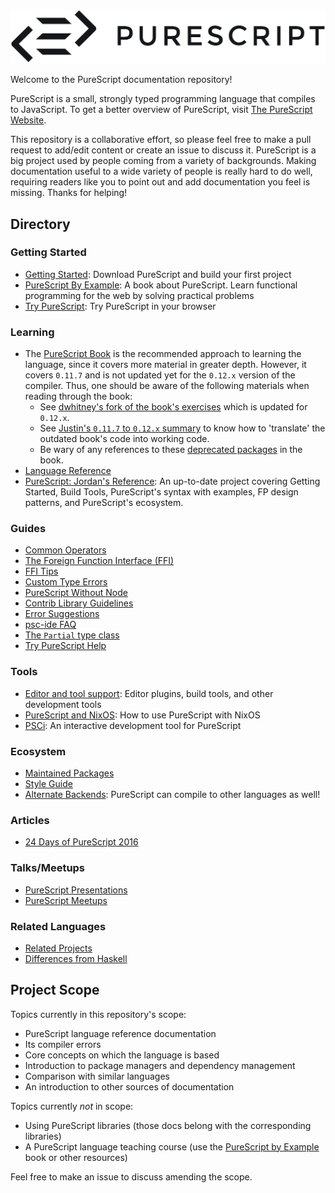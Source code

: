 ![PureScript](https://github.com/purescript/purescript/raw/master/logo.png)

Welcome to the PureScript documentation repository!

PureScript is a small, strongly typed programming language that compiles to JavaScript.
To get a better overview of PureScript, visit [The PureScript Website](http://purescript.org).

This repository is a collaborative effort, so please feel free to make a pull request to add/edit content or create an issue to discuss it. PureScript is a big project used by people coming from a variety of backgrounds. Making documentation useful to a wide variety of people is really hard to do well, requiring readers like you to point out and add documentation you feel is missing. Thanks for helping!

## Directory

### Getting Started

- [Getting Started](guides/Getting-Started.md): Download PureScript and build your first project
- [PureScript By Example](https://leanpub.com/purescript/read): A book about PureScript. Learn functional programming for the web by solving practical problems
- [Try PureScript](http://try.purescript.org): Try PureScript in your browser

### Learning

- The [PureScript Book](https://leanpub.com/purescript/read) is the recommended approach to learning the language, since it covers more material in greater depth. However, it covers `0.11.7` and is not updated yet for the `0.12.x` version of the compiler. Thus, one should be aware of the following materials when reading through the book:
    - See [dwhitney's fork of the book's exercises](https://github.com/dwhitney/purescript-book) which is updated for `0.12.x`.
    - See [Justin's `0.11.7` to `0.12.x` summary](https://purescript-resources.readthedocs.io/en/latest/0.11.7-to-0.12.0.html) to know how to 'translate' the outdated book's code into working code.
    - Be wary of any references to these [deprecated packages](https://github.com/purescript-deprecated) in the book.
- [Language Reference](language/README.md)
- [PureScript: Jordan's Reference](https://github.com/JordanMartinez/purescript-jordans-reference): An up-to-date project covering Getting Started, Build Tools, PureScript's syntax with examples, FP design patterns, and PureScript's ecosystem.

### Guides

- [Common Operators](guides/Common-Operators.md)
- [The Foreign Function Interface (FFI)](guides/FFI.md)
- [FFI Tips](guides/FFI-Tips.md)
- [Custom Type Errors](guides/Custom-Type-Errors.md)
- [PureScript Without Node](guides/PureScript-Without-Node.md)
- [Contrib Library Guidelines](guides/Contrib-Guidelines.md)
- [Error Suggestions](guides/Error-Suggestions.md)
- [psc-ide FAQ](guides/psc-ide-FAQ.md)
- [The `Partial` type class](guides/The-Partial-type-class.md)
- [Try PureScript Help](https://github.com/purescript/trypurescript/blob/gh-pages/README.md)


### Tools

- [Editor and tool support](ecosystem/Editor-and-tool-support.md): Editor plugins, build tools, and other development tools
- [PureScript and NixOS](https://pr06lefs.wordpress.com/2015/01/11/get-started-with-purescript-on-nixos/): How to use PureScript with NixOS
- [PSCi](guides/PSCi.md): An interactive development tool for PureScript

### Ecosystem

- [Maintained Packages](ecosystem/Maintained-Packages.md)
- [Style Guide](guides/Style-Guide.md)
- [Alternate Backends](https://github.com/purescript/documentation/blob/master/ecosystem/Alternate-backends.md): PureScript can compile to other languages as well!

### Articles

- [24 Days of PureScript 2016](https://github.com/paf31/24-days-of-purescript-2016)

### Talks/Meetups

- [PureScript Presentations](ecosystem/PureScript-Presentations.md)
- [PureScript Meetups](ecosystem/PureScript-Meetups.md)

### Related Languages

- [Related Projects](Related-Projects.md)
- [Differences from Haskell](language/Differences-from-Haskell.md)

## Project Scope

Topics currently in this repository's scope:

- PureScript language reference documentation
- Its compiler errors
- Core concepts on which the language is based
- Introduction to package managers and dependency management
- Comparison with similar languages
- An introduction to other sources of documentation

Topics currently *not* in scope:

- Using PureScript libraries (those docs belong with the corresponding libraries)
- A PureScript language teaching course (use the [PureScript by Example](https://leanpub.com/purescript/read) book or other resources)

Feel free to make an issue to discuss amending the scope.
